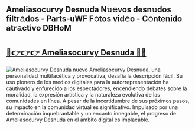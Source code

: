 ## Ameliasocurvy Desnuda N𝚞𝚎vos desn𝚞dos filtr𝚊dos - Parts-uWF F𝚘tos vid𝚎o - C𝚘ntenido atr𝚊ctivo DBHoM

# <h2><a href="http://mb48xs.tromn.icu/?c=Ameliasocurvy+Desnuda">🔗👉👉👉 Ameliasocurvy Desnuda 🔗🔗</a></h2>

[![Ameliasocurvy Desnuda nuevo](https://i.imgur.com/pEAQMta.gif)](http://mb48xs.tromn.icu/?c=Ameliasocurvy+Desnuda)
Ameliasocurvy Desnuda, una personalidad multifacética y provocativa, desafía la descripción fácil. Su uso pionero de los medios digitales para la autorrepresentación ha cautivado y enfurecido a los espectadores, encendiendo debates sobre la moralidad, la expresión artística y la naturaleza evolutiva de las comunidades en línea. A pesar de la incertidumbre de sus próximos pasos, su impacto en la comunidad virtual es significativo. Impulsado por una determinación inquebrantable y un encanto innegable, el progreso de Ameliasocurvy Desnuda en el ámbito digital es implacable.
